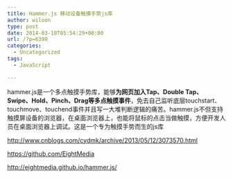 ```yaml
---
title: Hammer.js 移动设备触摸手势js库
author: wiloon
type: post
date: 2014-03-10T05:54:29+00:00
url: /?p=6390
categories:
  - Uncategorized
tags:
  - JavaScript

---
```

hammer.js是一个多点触摸手势库，能够**为网页加入Tap、Double Tap、Swipe、Hold、Pinch、Drag等多点触摸事件**，免去自己监听底层touchstart、touchmove、touchend事件并且写一大堆判断逻辑的痛苦。hammer.js不但支持触摸屏设备的浏览器，在桌面浏览器上，也能将鼠标的点击当做触摸，方便开发人员在桌面浏览器上调试。这是一个专为触摸手势而生的js库

http://www.cnblogs.com/cydmk/archive/2013/05/12/3073570.html

https://github.com/EightMedia

http://eightmedia.github.io/hammer.js/